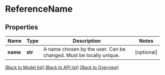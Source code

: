 # ReferenceName

## Properties
Name | Type | Description | Notes
------------ | ------------- | ------------- | -------------
**name** | **str** | A name chosen by the user. Can be changed. Must be locally unique. | [optional] 

[[Back to Model list]](index.md#documentation-for-models) [[Back to API list]](index.md#endpoint-properties) [[Back to Overview]](index.md)



